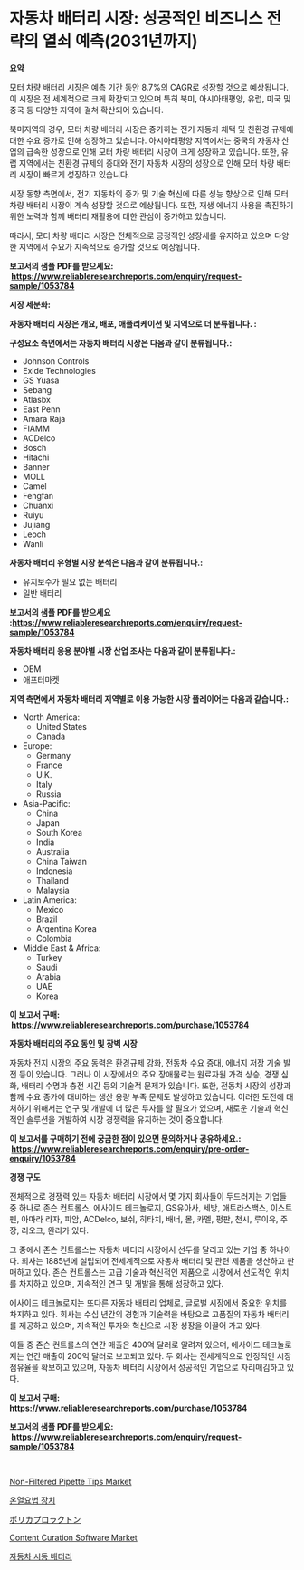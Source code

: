 <p><h1>자동차 배터리 시장: 성공적인 비즈니스 전략의 열쇠 예측(2031년까지)</h1></p><p><strong>요약</strong></p>
<p><p>모터 차량 배터리 시장은 예측 기간 동안 8.7%의 CAGR로 성장할 것으로 예상됩니다. 이 시장은 전 세계적으로 크게 확장되고 있으며 특히 북미, 아시아태평양, 유럽, 미국 및 중국 등 다양한 지역에 걸쳐 확산되어 있습니다.</p><p>북미지역의 경우, 모터 차량 배터리 시장은 증가하는 전기 자동차 채택 및 친환경 규제에 대한 수요 증가로 인해 성장하고 있습니다. 아시아태평양 지역에서는 중국의 자동차 산업의 급속한 성장으로 인해 모터 차량 배터리 시장이 크게 성장하고 있습니다. 또한, 유럽 지역에서는 친환경 규제의 증대와 전기 자동차 시장의 성장으로 인해 모터 차량 배터리 시장이 빠르게 성장하고 있습니다.</p><p>시장 동향 측면에서, 전기 자동차의 증가 및 기술 혁신에 따른 성능 향상으로 인해 모터 차량 배터리 시장이 계속 성장할 것으로 예상됩니다. 또한, 재생 에너지 사용을 촉진하기 위한 노력과 함께 배터리 재활용에 대한 관심이 증가하고 있습니다.</p><p>따라서, 모터 차량 배터리 시장은 전체적으로 긍정적인 성장세를 유지하고 있으며 다양한 지역에서 수요가 지속적으로 증가할 것으로 예상됩니다.</p></p>
<p><strong>보고서의 샘플 PDF를 받으세요: &nbsp;<a href="https://www.reliableresearchreports.com/enquiry/request-sample/1053784">https://www.reliableresearchreports.com/enquiry/request-sample/1053784</a></strong></p>
<p><strong>시장 세분화:</strong></p>
<p><strong> 자동차 배터리 시장은 개요, 배포, 애플리케이션 및 지역으로 더 분류됩니다. :</strong></p>
<p><strong>구성요소 측면에서는 자동차 배터리 시장은 다음과 같이 분류됩니다.:</strong></p>
<p><ul><li>Johnson Controls</li><li>Exide Technologies</li><li>GS Yuasa</li><li>Sebang</li><li>Atlasbx</li><li>East Penn</li><li>Amara Raja</li><li>FIAMM</li><li>ACDelco</li><li>Bosch</li><li>Hitachi</li><li>Banner</li><li>MOLL</li><li>Camel</li><li>Fengfan</li><li>Chuanxi</li><li>Ruiyu</li><li>Jujiang</li><li>Leoch</li><li>Wanli</li></ul></p>
<p><strong> 자동차 배터리 유형별 시장 분석은 다음과 같이 분류됩니다.:</strong></p>
<p><ul><li>유지보수가 필요 없는 배터리</li><li>일반 배터리</li></ul></p>
<p><strong>보고서의 샘플 PDF를 받으세요 :<a href="https://www.reliableresearchreports.com/enquiry/request-sample/1053784">https://www.reliableresearchreports.com/enquiry/request-sample/1053784</a></strong></p>
<p><strong> 자동차 배터리 응용 분야별 시장 산업 조사는 다음과 같이 분류됩니다.:</strong></p>
<p><ul><li>OEM</li><li>애프터마켓</li></ul></p>
<p><strong>지역 측면에서 자동차 배터리 지역별로 이용 가능한 시장 플레이어는 다음과 같습니다.:</strong></p>
<p><ul>
    <li>
        North America:
        <ul>
            <li>United States</li>
            <li>Canada</li>
        </ul>
    </li>
    <li>
        Europe:
        <ul>
            <li>Germany</li>
            <li>France</li>
            <li>U.K.</li>
            <li>Italy</li>
            <li>Russia</li>
        </ul>
    </li>
    <li>
        Asia-Pacific:
        <ul>
            <li>China</li>
            <li>Japan</li>
            <li>South Korea</li>
            <li>India</li>
            <li>Australia</li>
            <li>China Taiwan</li>
            <li>Indonesia</li>
            <li>Thailand</li>
            <li>Malaysia</li>
        </ul>
    </li>
    <li>
        Latin America:
        <ul>
            <li>Mexico</li>
            <li>Brazil</li>
            <li>Argentina Korea</li>
            <li>Colombia</li>
        </ul>
    </li>
    <li>
        Middle East & Africa:
        <ul>
            <li>Turkey</li>
            <li>Saudi</li>
            <li>Arabia</li>
            <li>UAE</li>
            <li>Korea</li>
        </ul>
    </li>
    </ul></p>
<p><strong>이 보고서 구매: &nbsp;<a href="https://www.reliableresearchreports.com/purchase/1053784">https://www.reliableresearchreports.com/purchase/1053784</a></strong></p>
<p><strong>자동차 배터리의 주요 동인 및 장벽 시장</strong></p>
<p><p>자동차 전지 시장의 주요 동력은 환경규제 강화, 전동차 수요 증대, 에너지 저장 기술 발전 등이 있습니다. 그러나 이 시장에서의 주요 장애물로는 원료자원 가격 상승, 경쟁 심화, 배터리 수명과 충전 시간 등의 기술적 문제가 있습니다. 또한, 전동차 시장의 성장과 함께 수요 증가에 대비하는 생산 용량 부족 문제도 발생하고 있습니다. 이러한 도전에 대처하기 위해서는 연구 및 개발에 더 많은 투자를 할 필요가 있으며, 새로운 기술과 혁신적인 솔루션을 개발하여 시장 경쟁력을 유지하는 것이 중요합니다.</p></p>
<p><strong>이 보고서를 구매하기 전에 궁금한 점이 있으면 문의하거나 공유하세요.: &nbsp;<a href="https://www.reliableresearchreports.com/enquiry/pre-order-enquiry/1053784">https://www.reliableresearchreports.com/enquiry/pre-order-enquiry/1053784</a></strong></p>
<p><strong>경쟁 구도</strong></p>
<p><p>전체적으로 경쟁력 있는 자동차 배터리 시장에서 몇 가지 회사들이 두드러지는 기업들 중 하나로 존슨 컨트롤스, 에사이드 테크놀로지, GS유아사, 세방, 애트라스백스, 이스트 펜, 아마라 라자, 피암, ACDelco, 보쉬, 히타치, 배너, 몰, 카멜, 펑판, 천시, 루이유, 주장, 리오크, 완리가 있다.</p><p>그 중에서 존슨 컨트롤스는 자동차 배터리 시장에서 선두를 달리고 있는 기업 중 하나이다. 회사는 1885년에 설립되어 전세계적으로 자동차 배터리 및 관련 제품을 생산하고 판매하고 있다. 존슨 컨트롤스는 고급 기술과 혁신적인 제품으로 시장에서 선도적인 위치를 차지하고 있으며, 지속적인 연구 및 개발을 통해 성장하고 있다.</p><p>에사이드 테크놀로지는 또다른 자동차 배터리 업체로, 글로벌 시장에서 중요한 위치를 차지하고 있다. 회사는 수십 년간의 경험과 기술력을 바탕으로 고품질의 자동차 배터리를 제공하고 있으며, 지속적인 투자와 혁신으로 시장 성장을 이끌어 가고 있다.</p><p>이들 중 존슨 컨트롤스의 연간 매출은 400억 달러로 알려져 있으며, 에사이드 테크놀로지는 연간 매출이 200억 달러로 보고되고 있다. 두 회사는 전세계적으로 안정적인 시장 점유율을 확보하고 있으며, 자동차 배터리 시장에서 성공적인 기업으로 자리매김하고 있다.</p></p>
<p><strong>이 보고서 구매: &nbsp; <a href="https://www.reliableresearchreports.com/purchase/1053784">https://www.reliableresearchreports.com/purchase/1053784</a></strong></p>
<p><strong>보고서의 샘플 PDF를 받으세요: &nbsp;<a href="https://www.reliableresearchreports.com/enquiry/request-sample/1053784">https://www.reliableresearchreports.com/enquiry/request-sample/1053784</a></strong><strong></strong></p>
<p>&nbsp;</p>
<p><p><a href="https://forested-sushi-9b0.notion.site/Non-Filtered-Pipette-Tips-Market-Size-Global-Industry-Overview-Market-Segmentation-and-Forecast-2-bfa6675980714d4282acfbcdd12aec12">Non-Filtered Pipette Tips Market</a></p><p><a href="https://github.com/bunxhcci35271755/Market-Research-Report-List-1/blob/main/9932366190230.md">온열요법 장치</a></p><p><a href="https://github.com/efcvopdgkdx128/Market-Research-Report-List-1/blob/main/5834943190355.md">ポリカプロラクトン</a></p><p><a href="https://view.publitas.com/reportprime-1/content-curation-software-market-offers-provide-insightful-data-for-the-time-period-from-2023-to-2030-and-also-provide-analysis-based-on-application-type-and-region/">Content Curation Software Market</a></p><p><a href="https://github.com/fredrickeglers/Market-Research-Report-List-1/blob/main/7218267190231.md">자동차 시동 배터리</a></p></p>